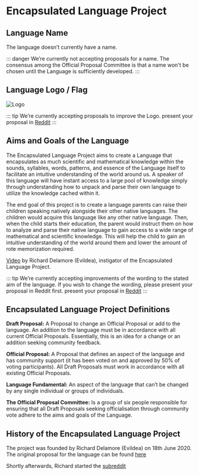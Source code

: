 # Encapsulated Language Project

## Language Name

The language doesn’t currently have a name.

::: danger We’re currently not accepting proposals for a name.
The consensus among the Official Proposal Committee is that a name won't be
chosen until the Language is sufficiently developed.
:::

## Language Logo / Flag

![Logo](/elp-documentation/img/logo.png)

::: tip We’re currently accepting proposals to improve the Logo.
present your proposal in [Reddit](https://www.reddit.com/r/EncapsulatedLanguage/new/)
:::

## Aims and Goals of the Language

The Encapsulated Language Project aims to create a Language that encapsulates as
much scientific and mathematical knowledge within the sounds, syllables, words,
patterns, and essence of the Language itself to facilitate an intuitive
understanding of the world around us. A speaker of this language will have
instant access to a large pool of knowledge simply through understanding how to
unpack and parse their own language to utilize the knowledge cached within it.

The end goal of this project is to create a language parents can raise their
children speaking natively alongside their other native languages. The children
would acquire this language like any other native language. Then, when the child
starts their education, the parent would instruct them on how to analyze and
parse their native language to gain access to a wide range of mathematical and
scientific knowledge. This will help the child to gain an intuitive
understanding of the world around them and lower the amount of rote memorization
required.

[Video](https://youtu.be/0VCLTq6epQQ) by Richard Delamore (Evildea), instigator
of the Encapsulated Language Project.

::: tip We’re currently accepting improvements of the wording to the stated aim of the language. If you wish to change the wording, please present your proposal in Reddit first.
present your proposal in [Reddit](https://www.reddit.com/r/EncapsulatedLanguage/new/)
:::

## Encapsulated Language Project Definitions

**Draft Proposal:** A Proposal to change an Official Proposal or add to the
language. An addition to the language must be in accordance with all current
Official Proposals. Essentially, this is an idea for a change or an addition
seeking community feedback.

**Official Proposal:** A Proposal that defines an aspect of the language and has
community support (it has been voted on and approved by 50% of voting
participants). All Draft Proposals must work in accordance with all existing
Official Proposals.

**Language Fundamental:** An aspect of the language that can’t be changed by any
single individual or groups of individuals.

**The Official Proposal Committee:** Is a group of six people responsible for
ensuring that all Draft Proposals seeking officialisation through community vote
adhere to the aims and goals of the Language.

## History of the Encapsulated Language Project

The project was founded by Richard Delamore (Evildea) on 18th June 2020. The
original proposal for the language can be found [here](https://www.youtube.com/watch?v=0VCLTq6epQQ)

Shortly afterwards, Richard started the [subreddit](https://www.reddit.com/r/EncapsulatedLanguage/)

